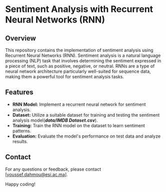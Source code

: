 # Sentiment Analysis with Recurrent Neural Networks (RNN)

## Overview
This repository contains the implementation of sentiment analysis using Recurrent Neural Networks (RNN). Sentiment analysis is a natural language processing (NLP) task that involves determining the sentiment expressed in a piece of text, such as positive, negative, or neutral. RNNs are a type of neural network architecture particularly well-suited for sequence data, making them a powerful tool for sentiment analysis tasks.

## Features
- **RNN Model:** Implement a recurrent neural network for sentiment analysis.
- **Dataset:** Utilize a suitable dataset for training and testing the sentiment analysis model(***data/IMDB Dataset.csv***).
- **Training:** Train the RNN model on the dataset to learn sentiment patterns.
- **Evaluation:** Evaluate the model's performance on test data and analyze results.


## Contact
For any questions or feedback, please contact [youssef.dahmou@esi.ac.ma].

Happy coding!